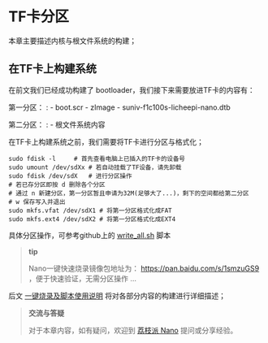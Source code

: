 TF卡分区
========

本章主要描述内核与根文件系统的构建；

在TF卡上构建系统
----------------

在前文我们已经成功构建了 bootloader，我们接下来需要放进TF卡的内容有：

第一分区：
:   -   boot.scr
    -   zImage
    -   suniv-f1c100s-licheepi-nano.dtb

第二分区：
:   -   根文件系统内容

在TF卡上构建系统之前，我们需要将TF卡进行分区与格式化；

``` {.sourceCode .bash}
sudo fdisk -l     # 首先查看电脑上已插入的TF卡的设备号
sudo umount /dev/sdXx # 若自动挂载了TF设备，请先卸载
sudo fdisk /dev/sdX   # 进行分区操作 
# 若已存分区即按 d 删除各个分区
# 通过 n 新建分区，第一分区暂且申请为32M(足够大了...)，剩下的空间都给第二分区
# w 保存写入并退出
sudo mkfs.vfat /dev/sdX1 # 将第一分区格式化成FAT
sudo mkfs.ext4 /dev/sdX2 # 将第一分区格式化成EXT4
```

具体分区操作，可参考github上的
[write\_all.sh](https://github.com/Zepan/ilichee/tree/master/%E8%B5%84%E6%BA%90%E6%96%87%E4%BB%B6/%E9%95%9C%E5%83%8F%E7%83%A7%E5%86%99)
脚本

> **tip**
>
> Nano一键快速烧录镜像包地址为： <https://pan.baidu.com/s/1smzuGS9>
> ，便于快速验证，无需分区操作 ...

后文 [一键烧录及脚本使用说明](./onekey.html)
将对各部分内容的构建进行详细描述；

> **交流与答疑**
>
> 对于本章内容，如有疑问，欢迎到 [荔枝派
> Nano](http://bbs.lichee.pro/t/nano) 提问或分享经验。
